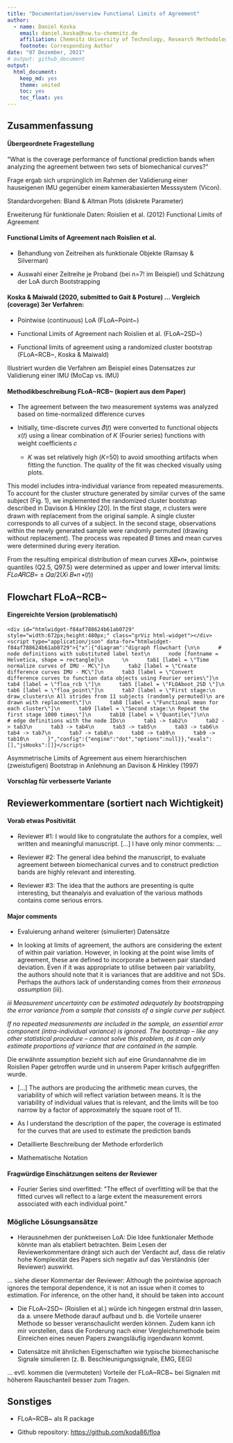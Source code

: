 ```yaml
---
title: "Documentation/overview Functional Limits of Agreement"
author:
  - name: Daniel Koska
    email: daniel.koska@hsw.tu-chemnitz.de
    affiliation: Chemnitz University of Technology, Research Methodology and Data Analysis in Biomechanics
    footnote: Corresponding Author
date: "07 Dezember, 2021"
# output: github_document
output:
  html_document:
    keep_md: yes
    theme: united
    toc: yes
    toc_float: yes
---
```


## Zusammenfassung

#### Übergeordnete Fragestellung

"What is the coverage performance of functional prediction bands when analyzing the agreement between two sets of biomechanical curves?"

Frage ergab sich ursprünglich im Rahmen der Validierung einer hauseigenen IMU gegenüber einem kamerabasierten Messsystem (Vicon).



Standardvorgehen: Bland & Altman Plots (diskrete Parameter)

Erweiterung für funktionale Daten: Roislien et al. (2012) Functional Limits of Agreement

#### Functional Limits of Agreement nach Roislien et al.

+ Behandlung von Zeitreihen als funktionale Objekte (Ramsay & Silverman)

+ Auswahl einer Zeitreihe je Proband (bei n=7! im Beispiel) und Schätzung der LoA durch Bootstrapping

#### Koska & Maiwald (2020, submitted to Gait & Posture) ... Vergleich (coverage) 3er Verfahren:

+ Pointwise (continuous) LoA (FLoA~Point~)

+ Functional Limits of Agreement nach Roislien et al. (FLoA~2SD~)

+ Functional limits of agreement using a randomized cluster bootstrap (FLoA~RCB~, Koska & Maiwald)

Illustriert wurden die Verfahren am Beispiel eines Datensatzes zur Validierung einer IMU (MoCap vs. IMU)


#### Methodikbeschreibung FLoA~RCB~ (kopiert aus dem Paper)

- The agreement between the two measurement systems was analyzed based on time-normalized difference curves

- Initially, time-discrete curves 𝑑⃗(𝑡) were converted to functional objects 𝑥(𝑡) using a linear combination of 𝐾 (Fourier series) functions with weight coefficients 𝑐
  + 𝐾 was set relatively high (𝐾=50) to avoid smoothing artifacts when fitting the function. The quality of the fit was checked visually using plots.

This model includes intra-individual variance from repeated measurements. To account for the cluster structure generated by similar curves of the same subject (Fig. 1), we implemented the randomized cluster bootstrap described in Davison & Hinkley [20]. In the first stage, 𝑛 clusters were drawn with replacement from the original sample. A single cluster corresponds to all curves of a subject. In the second stage, observations within the newly generated sample were randomly permuted (drawing without replacement). The process was repeated 𝐵 times and mean curves were determined during every iteration.

From the resulting empirical distribution of mean curves 𝑋𝐵∗𝑛∗, pointwise quantiles (Q2.5, Q97.5) were determined as upper and lower interval limits: 𝐹𝐿𝑜𝐴𝑅𝐶𝐵= ± 𝑄𝛼/2(𝑋𝑖 𝐵∗𝑛 ∗(𝑡))


## Flowchart FLoA~RCB~

#### Eingereichte Version (problematisch)


```{=html}
<div id="htmlwidget-f84af788624b61ab0729" style="width:672px;height:480px;" class="grViz html-widget"></div>
<script type="application/json" data-for="htmlwidget-f84af788624b61ab0729">{"x":{"diagram":"digraph flowchart {\n\n      # node definitions with substituted label text\n      node [fontname = Helvetica, shape = rectangle]\n      \n      tab1 [label = \"Time normalize curves of IMU - MC\"]\n      tab2 [label = \"Create difference curves IMU - MC\"]\n      tab3 [label = \"Convert difference curves to function data objects using Fourier series\"]\n      tab4 [label = \"floa_rcb \"]\n      tab5 [label = \"FLOAboot_2SD \"]\n      tab6 [label = \"floa_point\"]\n      tab7 [label = \"First stage:\n draw_clusters\n All strides from 11 subjects (randomly permuted)\n are drawn with replacement\"]\n      tab8 [label = \"Functional mean for each cluster\"]\n      tab9 [label = \"Second stage:\n Repeat the first stage 1000 times\"]\n      tab10 [label = \"Quantile\"]\n\n      # edge definitions with the node IDs\n      tab1 -> tab2\n      tab2 -> tab3\n      tab3 -> tab4\n      tab3 -> tab5\n      tab3 -> tab6\n      tab4 -> tab7\n      tab7 -> tab8\n      tab8 -> tab9\n      tab9 -> tab10\n      }","config":{"engine":"dot","options":null}},"evals":[],"jsHooks":[]}</script>
```

Asymmetrische Limits of Agreement aus einem hierarchischen (zweistufigen) Bootstrap in Anlehnung an Davison & Hinkley (1997)

#### Vorschlag für verbesserte Variante



## Reviewerkommentare (sortiert nach Wichtigkeit)

#### Vorab etwas Positivität

+ Reviewer #1: I would like to congratulate the authors for a complex, well written and meaningful manuscript. [...] I have only minor comments: ...

+ Reviewer #2: The general idea behind the manuscript, to evaluate agreement between biomechanical curves and to construct prediction bands are highly relevant and interesting.

+ Reviewer #3: The idea that the authors are presenting is quite interesting, but theanalyis and evaluation of the various mathods contains come serious errors.


#### Major comments

+ Evaluierung anhand weiterer (simulierter) Datensätze

+ In looking at limits of agreement, the authors are considering the extent of within pair variation. However, in looking at the point wise limits of agreement, these are defined to incorporate a between pair standard deviation. Even if it was appropriate to utilise between pair variability, the authors should note that it is variances that are additive and not SDs. Perhaps the authors lack of understanding comes from their *erroneous assumption* (iii).

*iii Measurement uncertainty can be estimated adequately by bootstrapping the error variance from a sample that consists of a single curve per subject.*

*If no repeated measurements are included in the sample, an essential error component (intra-individual variance) is ignored. The bootstrap – like any other statistical procedure – cannot solve this problem, as it can only estimate proportions of variance that are contained in the sample.*

Die erwähnte assumption bezieht sich auf eine Grundannahme die im Roislien Paper getroffen wurde und in unserem Paper kritisch aufgegriffen wurde.

+ [...] The authors are producing the arithmetic mean curves, the variability of which will reflect variation between means. It is the variability of individual values that is relevant, and the limits will be too narrow by a factor of approximately the square root of 11.

+ As I understand the description of the paper, the coverage is estimated for the curves that are used to estimate the prediction bands

+ Detaillierte Beschreibung der Methode erforderlich

+ Mathematische Notation


#### Fragwürdige Einschätzungen seitens der Reviewer

+ Fourier Series sind overfitted: "The effect of overfitting will be that the fitted curves wll reflect to a large extent the measurement errors associated with each individual point."


### Mögliche Lösungsansätze

+ Herausnehmen der punktweisen LoA: Die Idee funktionaler Methode könnte man als etabliert betrachten. Beim Lesen der Reviewerkommentare drängt sich auch der Verdacht auf, dass die relativ hohe Komplexität des Papers sich negativ auf das Verständnis (der Reviewer) auswirkt.

... siehe dieser Kommentar der Reviewer: Although the pointwise approach ignores the temporal dependence, it is not an issue when it comes to estimation. For inference, on the other hand, it should be taken into account

+ Die FLoA~2SD~ (Roislien et al.) würde ich hingegen erstmal drin lassen, da a. unsere Methode darauf aufbaut und b. die Vorteile unserer Methode so besser veranschaulicht werden können. Zudem kann ich mir vorstellen, dass die Forderung nach einer Vergleichsmethode beim Einreichen eines neuen Papers zwangsläufig irgendwann kommt.

+ Datensätze mit ähnlichen Eigenschaften wie typische biomechanische Signale simulieren (z. B. Beschleunigungssignale, EMG, EEG)

... evtl. kommen die (vermuteten) Vorteile der FLoA~RCB~ bei Signalen mit höherem Rauschanteil besser zum Tragen.

## Sonstiges

+ FLoA~RCB~ als R package

+ Github repository: https://github.com/koda86/floa



